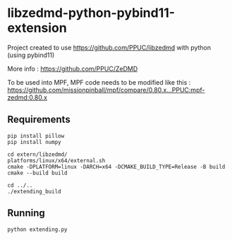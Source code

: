 # libzedmd-python-pybind11-extension
Project created to use https://github.com/PPUC/libzedmd with python (using pybind11)

More info : https://github.com/PPUC/ZeDMD

To be used into MPF, MPF code needs to be modified like this : https://github.com/missionpinball/mpf/compare/0.80.x...PPUC:mpf-zedmd:0.80.x

## Requirements
```shell
pip install pillow
pip install numpy

cd extern/libzedmd/
platforms/linux/x64/external.sh
cmake -DPLATFORM=linux -DARCH=x64 -DCMAKE_BUILD_TYPE=Release -B build
cmake --build build

cd ../..
./extending_build
```

## Running
```shell
python extending.py 
```
